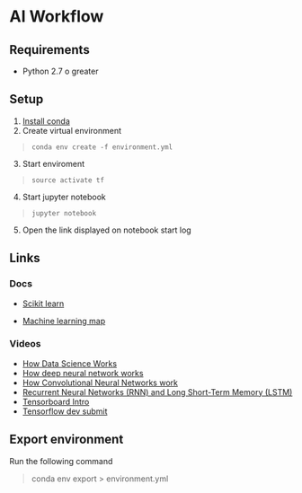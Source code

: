 # AI Workflow

## Requirements

- Python 2.7 o greater

## Setup

1. [Install conda](https://conda.io/miniconda.html)
2. Create virtual environment

> `conda env create -f environment.yml`

3. Start enviroment

> `source activate tf`

4. Start jupyter notebook

> `jupyter notebook`

5. Open the link displayed on notebook start log

## Links

### Docs

- [Scikit learn](http://scikit-learn.org/stable/documentation.html)

- [Machine learning map](http://scikit-learn.org/stable/tutorial/machine_learning_map/index.html)

### Videos

- [How Data Science Works](https://youtu.be/tKa0zDDDaQk)
- [How deep neural network works](https://youtu.be/ILsA4nyG7I0)
- [How Convolutional Neural Networks work](https://youtu.be/FmpDIaiMIeA)
- [Recurrent Neural Networks (RNN) and Long Short-Term Memory (LSTM)](https://youtu.be/WCUNPb-5EYI)
- [Tensorboard Intro](https://youtu.be/eBbEDRsCmv4)
- [Tensorflow dev submit](https://www.youtube.com/watch?v=mWl45NkFBOc&list=PLOU2XLYxmsIKGc_NBoIhTn2Qhraji53cv)


## Export environment

Run the following command

> conda env export > environment.yml


